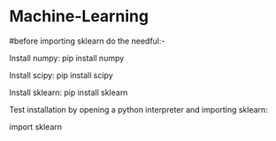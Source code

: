 # Machine-Learning
 #before importing sklearn do the needful:-

Install numpy: pip install numpy

Install scipy: pip install scipy

Install sklearn: pip install sklearn

Test installation by opening a python interpreter and importing sklearn:


import sklearn
